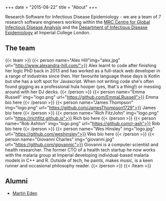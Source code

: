+++
date = "2015-08-22"
title = "About"
+++

Research Software for Infectious Disease Epidemiology - we are a team of 7 research software engineers working within the [MRC Centre for Global Infectious Disease Analysis](https://www.imperial.ac.uk/mrc-global-infectious-disease-analysis) and the [Department of Infectious Disease Epidemiology](https://www.imperial.ac.uk/school-public-health/infectious-disease-epidemiology) at Imperial College London.

## The team

{{< team >}}
{{< person name="Alex Hill"img="alex.jpg" url="http://www.alexandra-hill.com/">}}
Alex learnt to code after finishing her logic PhD back in 2013 and has worked as a full-stack web developer in a range of 
industries since then. Her favourite language these days is Kotlin but she has a soft spot for Javascript.
When not writing code she's often found gigging as a professional hula hooper (yes, that's a thing!) or messing around 
with her DJ decks.
{{< /person >}}
{{< person name="Emma Russell" img="logo.png" url="https://github.com/EmmaLRussell">}}
Emma bio here
{{< /person >}}
{{< person name="James Thompson" img="logo.png" url="https://github.com/JamesThompson1729">}}
James bio here
{{< /person >}}
{{< person name="Rich FitzJohn" img="logo.png" url="https://richfitz.github.io">}}
Rich bio here
{{< /person >}}
{{< person name="Rob Ashton" img="logo.png" url="https://github.com/r-ash">}}
Rob bio here
{{< /person >}}
{{< person name="Wes Hinsley" img="logo.jpg" url="https://github.com/weshinsley">}}
Wes bio here
{{< /person >}}
{{< person name="Giovanni Charles" img="giovanni.jpg" url="https://github.com/giovannic">}}
Giovanni is a computer scientist and health researcher. The former CTO of a health tech startup he now works
with the malaria group at Imperial developing individual-based malaria models in C++ and R. Outside of tech, 
he paints, makes music, is a keen runner and occasional philosophy reader.
{{< /person >}}
{{< /team >}}

## Alumni

* [Martin Eden](https://github.com/martineden)
